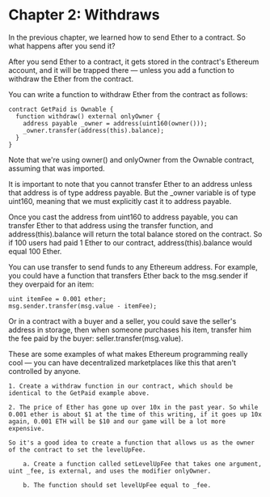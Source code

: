# Chapter 2: Withdraws

In the previous chapter, we learned how to send Ether to a contract. So what happens after you send it?

After you send Ether to a contract, it gets stored in the contract's Ethereum account, and it will be trapped there — unless you add a function to withdraw the Ether from the contract.

You can write a function to withdraw Ether from the contract as follows:

```
contract GetPaid is Ownable {
  function withdraw() external onlyOwner {
    address payable _owner = address(uint160(owner()));
    _owner.transfer(address(this).balance);
  }
}
```

Note that we're using owner() and onlyOwner from the Ownable contract, assuming that was imported.

It is important to note that you cannot transfer Ether to an address unless that address is of type address payable. But the \_owner variable is of type uint160, meaning that we must explicitly cast it to address payable.

Once you cast the address from uint160 to address payable, you can transfer Ether to that address using the transfer function, and address(this).balance will return the total balance stored on the contract. So if 100 users had paid 1 Ether to our contract, address(this).balance would equal 100 Ether.

You can use transfer to send funds to any Ethereum address. For example, you could have a function that transfers Ether back to the msg.sender if they overpaid for an item:

```
uint itemFee = 0.001 ether;
msg.sender.transfer(msg.value - itemFee);
```

Or in a contract with a buyer and a seller, you could save the seller's address in storage, then when someone purchases his item, transfer him the fee paid by the buyer: seller.transfer(msg.value).

These are some examples of what makes Ethereum programming really cool — you can have decentralized marketplaces like this that aren't controlled by anyone.

    1. Create a withdraw function in our contract, which should be identical to the GetPaid example above.

    2. The price of Ether has gone up over 10x in the past year. So while 0.001 ether is about $1 at the time of this writing, if it goes up 10x again, 0.001 ETH will be $10 and our game will be a lot more expensive.

    So it's a good idea to create a function that allows us as the owner of the contract to set the levelUpFee.

        a. Create a function called setLevelUpFee that takes one argument, uint _fee, is external, and uses the modifier onlyOwner.

        b. The function should set levelUpFee equal to _fee.
